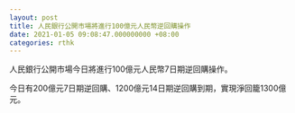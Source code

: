 ```yaml
---
layout: post
title: 人民銀行公開市場將進行100億元人民幣逆回購操作
date: 2021-01-05 09:08:47.000000000 +08:00
categories: rthk
---
```


人民銀行公開市場今日將進行100億元人民幣7日期逆回購操作。

今日有200億元7日期逆回購、1200億元14日期逆回購到期，實現淨回籠1300億元。
